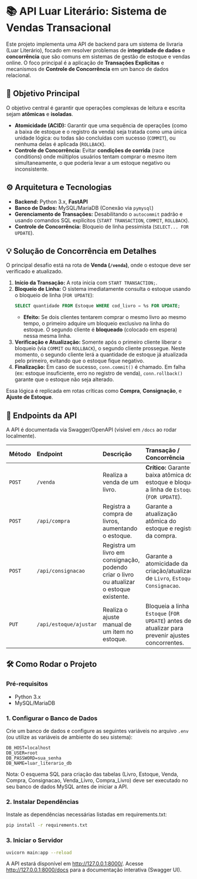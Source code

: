 # 📚 API Luar Literário: Sistema de Vendas Transacional

Este projeto implementa uma API de backend para um sistema de livraria (Luar Literário), focado em resolver problemas de **integridade de dados** e **concorrência** que são comuns em sistemas de gestão de estoque e vendas online. O foco principal é a aplicação de **Transações Explícitas** e mecanismos de **Controle de Concorrência** em um banco de dados relacional.

## 🎯 Objetivo Principal

O objetivo central é garantir que operações complexas de leitura e escrita sejam **atômicas** e **isoladas**.

* **Atomicidade (ACID):** Garantir que uma sequência de operações (como a baixa de estoque e o registro da venda) seja tratada como uma única unidade lógica: ou todas são concluídas com sucesso (`COMMIT`), ou nenhuma delas é aplicada (`ROLLBACK`).
* **Controle de Concorrência:** Evitar **condições de corrida** (race conditions) onde múltiplos usuários tentam comprar o mesmo item simultaneamente, o que poderia levar a um estoque negativo ou inconsistente.

## ⚙️ Arquitetura e Tecnologias

* **Backend:** Python 3.x, **FastAPI**
* **Banco de Dados:** MySQL/MariaDB (Conexão via `pymysql`)
* **Gerenciamento de Transações:** Desabilitando o `autocommit` padrão e usando comandos SQL explícitos (`START TRANSACTION`, `COMMIT`, `ROLLBACK`).
* **Controle de Concorrência:** Bloqueio de linha pessimista (`SELECT... FOR UPDATE`).

## 💡 Solução de Concorrência em Detalhes

O principal desafio está na rota de **Venda (`/venda`)**, onde o estoque deve ser verificado e atualizado.

1.  **Início da Transação:** A rota inicia com `START TRANSACTION;`.
2.  **Bloqueio de Linha:** O sistema imediatamente consulta o estoque usando o bloqueio de linha (`FOR UPDATE`):
    ```sql
    SELECT quantidade FROM Estoque WHERE cod_livro = %s FOR UPDATE;
    ```
    * **Efeito:** Se dois clientes tentarem comprar o mesmo livro ao mesmo tempo, o primeiro adquire um bloqueio exclusivo na linha do estoque. O segundo cliente é **bloqueado** (colocado em espera) nessa mesma linha.
3.  **Verificação e Atualização:** Somente após o primeiro cliente liberar o bloqueio (via `COMMIT` ou `ROLLBACK`), o segundo cliente prossegue. Neste momento, o segundo cliente lerá a quantidade de estoque já atualizada pelo primeiro, evitando que o estoque fique negativo.
4.  **Finalização:** Em caso de sucesso, `conn.commit()` é chamado. Em falha (ex: estoque insuficiente, erro no registro de venda), `conn.rollback()` garante que o estoque não seja alterado.

Essa lógica é replicada em rotas críticas como **Compra**, **Consignação**, e **Ajuste de Estoque**.

## 🚀 Endpoints da API

A API é documentada via Swagger/OpenAPI (visível em `/docs` ao rodar localmente).

| Método | Endpoint | Descrição | Transação / Concorrência |
| :--- | :--- | :--- | :--- |
| `POST` | `/venda` | Realiza a venda de um livro. | **Crítico:** Garante a baixa atômica do estoque e bloqueia a linha de `Estoque` (`FOR UPDATE`). |
| `POST` | `/api/compra` | Registra a compra de livros, aumentando o estoque. | Garante a atualização atômica do estoque e registro da compra. |
| `POST` | `/api/consignacao` | Registra um livro em consignação, podendo criar o livro ou atualizar o estoque existente. | Garante a atomicidade da criação/atualização de `Livro`, `Estoque` e `Consignacao`. |
| `PUT` | `/api/estoque/ajustar` | Realiza o ajuste manual de um item no estoque. | Bloqueia a linha de `Estoque` (`FOR UPDATE`) antes de atualizar para prevenir ajustes concorrentes. |

## 🛠️ Como Rodar o Projeto

### Pré-requisitos
* Python 3.x
* MySQL/MariaDB

### 1. Configurar o Banco de Dados

Crie um banco de dados e configure as seguintes variáveis no arquivo `.env` (ou utilize as variáveis de ambiente do seu sistema):

```env
DB_HOST=localhost
DB_USER=root
DB_PASSWORD=sua_senha
DB_NAME=luar_literario_db
```

Nota: O esquema SQL para criação das tabelas (Livro, Estoque, Venda, Compra, Consignacao, Venda_Livro, Compra_Livro) deve ser executado no seu banco de dados MySQL antes de iniciar a API.

### 2. Instalar Dependências
Instale as dependências necessárias listadas em requirements.txt:

```bash
pip install -r requirements.txt
```

### 3. Iniciar o Servidor
```bash
uvicorn main:app --reload
```

A API estará disponível em http://127.0.0.1:8000/. Acesse http://127.0.0.1:8000/docs para a documentação interativa (Swagger UI).